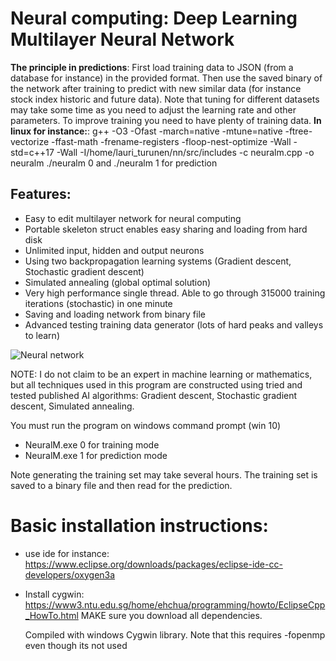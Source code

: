 # Neural computing: Deep Learning Multilayer Neural Network

**The principle in predictions**: 
First load training data to JSON (from a database for instance) in the provided format. Then use the saved binary of the network after training to predict with new similar data (for instance stock index historic and future data). 
Note that tuning for different datasets may take some time as you need to adjust the learning rate and other parameters. To improve training you need to have plenty of training data. 
**In linux for instance:**:
g++ -O3 -Ofast -march=native -mtune=native -ftree-vectorize -ffast-math -frename-registers -floop-nest-optimize -Wall -std=c++17 -Wall -I/home/lauri_turunen/nn/src/includes -c neuralm.cpp -o neuralm
./neuralm 0 and ./neuralm 1 for prediction

## Features:
- Easy to edit multilayer network for neural computing
- Portable skeleton struct enables easy sharing and loading from hard disk
- Unlimited input, hidden and output neurons
- Using two backpropagation learning systems (Gradient descent, Stochastic gradient descent)
- Simulated annealing (global optimal solution)
- Very high performance single thread. Able to go through 315000 training iterations (stochastic) in one minute
- Saving and loading network from binary file
- Advanced testing training data generator (lots of hard peaks and valleys to learn)

![Neural network](https://www.ttaito.fi/images/trainedabit.png)

NOTE: I do not claim to be an expert in machine learning or mathematics, but all techniques used in this program are constructed using tried and tested published AI algorithms: Gradient descent, Stochastic gradient descent, Simulated annealing. 

You must run the program on windows command prompt (win 10)
- NeuralM.exe 0 for training mode
- NeuralM.exe 1 for prediction mode

Note generating the training set may take several hours. The training set is saved to a binary file and then read for the prediction.

# Basic installation instructions: 
- use ide for instance: https://www.eclipse.org/downloads/packages/eclipse-ide-cc-developers/oxygen3a
- Install cygwin: https://www3.ntu.edu.sg/home/ehchua/programming/howto/EclipseCpp_HowTo.html
  MAKE sure you download all dependencies. 
  
  Compiled with windows Cygwin library. Note that this requires -fopenmp even though its not used
  

